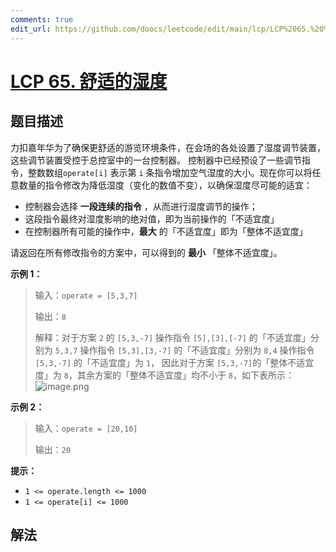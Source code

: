 ```yaml
---
comments: true
edit_url: https://github.com/doocs/leetcode/edit/main/lcp/LCP%2065.%20%E8%88%92%E9%80%82%E7%9A%84%E6%B9%BF%E5%BA%A6/README.md
---
```


# [LCP 65. 舒适的湿度](https://leetcode.cn/problems/3aqs1c)

## 题目描述

<!-- 这里写题目描述 -->

力扣嘉年华为了确保更舒适的游览环境条件，在会场的各处设置了湿度调节装置，这些调节装置受控于总控室中的一台控制器。
控制器中已经预设了一些调节指令，整数数组`operate[i]` 表示第 `i` 条指令增加空气湿度的大小。现在你可以将任意数量的指令修改为降低湿度（变化的数值不变），以确保湿度尽可能的适宜：

-   控制器会选择 **一段连续的指令** ，从而进行湿度调节的操作；
-   这段指令最终对湿度影响的绝对值，即为当前操作的「不适宜度」
-   在控制器所有可能的操作中，**最大** 的「不适宜度」即为「整体不适宜度」

请返回在所有修改指令的方案中，可以得到的 **最小** 「整体不适宜度」。

**示例 1：**

> 输入：`operate = [5,3,7]`
>
> 输出：`8`
>
> 解释：对于方案 `2` 的 `[5,3,-7]`
> 操作指令 `[5],[3],[-7]` 的「不适宜度」分别为 `5,3,7`
> 操作指令 `[5,3],[3,-7]` 的「不适宜度」分别为 `8,4`
> 操作指令 `[5,3,-7]` 的「不适宜度」为 `1`，
> 因此对于方案 `[5,3,-7]`的「整体不适宜度」为 `8`，其余方案的「整体不适宜度」均不小于 `8`，如下表所示：
> ![image.png](https://fastly.jsdelivr.net/gh/doocs/leetcode@main/lcp/LCP%2065.%20%E8%88%92%E9%80%82%E7%9A%84%E6%B9%BF%E5%BA%A6/images/1663902759-dgDCxn-image.png)

**示例 2：**

> 输入：`operate = [20,10]`
>
> 输出：`20`

**提示：**

-   `1 <= operate.length <= 1000`
-   `1 <= operate[i] <= 1000`

## 解法

<!-- end -->
